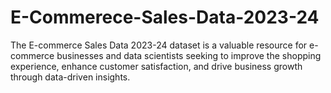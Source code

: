 # E-Commerece-Sales-Data-2023-24
The E-commerce Sales Data 2023-24 dataset is a valuable resource for e-commerce businesses and data scientists seeking to improve the shopping experience, enhance customer satisfaction, and drive business growth through data-driven insights.


